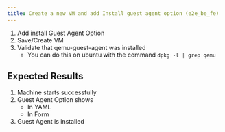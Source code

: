 ```yaml
---
title: Create a new VM and add Install guest agent option (e2e_be_fe)
---
```

1. Add install Guest Agent Option
1. Save/Create VM
1. Validate that qemu-guest-agent was installed
    - You can do this on ubuntu with the command `dpkg -l | grep qemu`

## Expected Results

1. Machine starts successfully
1. Guest Agent Option shows
    - In YAML
    - In Form
1. Guest Agent is installed
